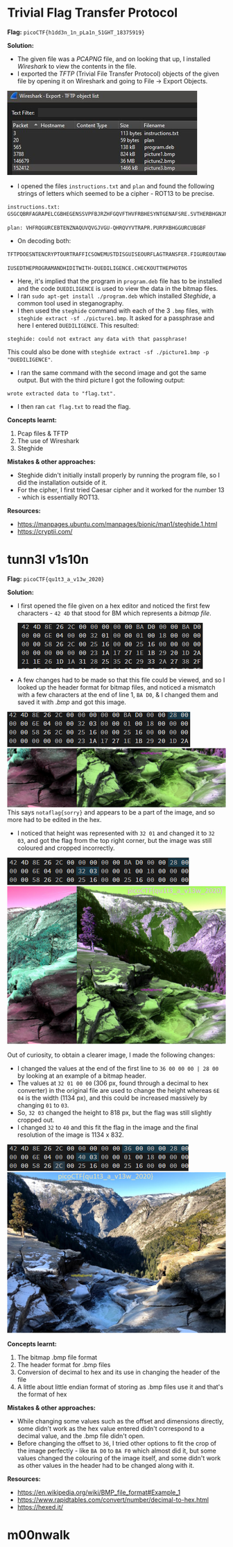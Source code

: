 # Trivial Flag Transfer Protocol

**Flag:** `picoCTF{h1dd3n_1n_pLa1n_51GHT_18375919}`

**Solution:** 
- The given file was a *PCAPNG* file, and on looking that up, I installed *Wireshark* to view the contents in the file.
- I exported the *TFTP* (Trivial File Transfer Protocol) objects of the given file by opening it on Wireshark and going to File -> Export Objects.

![tftp1.jpg](https://github.com/teayahz/cryptonite_taskphase_tia/blob/main/picoCTF/images/tftp1.JPG?raw=true)

- I opened the files `instructions.txt` and `plan` and found the following strings of letters which seemed to be a cipher - ROT13 to be precise.
```
instructions.txt: GSGCQBRFAGRAPELCGBHEGENSSVPFBJRZHFGQVFTHVFRBHESYNTGENAFSRE.SVTHERBHGNJNLGBUVQRGURSYNTNAQVJVYYPURPXONPXSBEGURCYNA

plan: VHFRQGURCEBTENZNAQUVQVGJVGU-QHRQVYVTRAPR.PURPXBHGGURCUBGBF
```
 
- On decoding both: 
```
TFTPDOESNTENCRYPTOURTRAFFICSOWEMUSTDISGUISEOURFLAGTRANSFER.FIGUREOUTAWAYTOHIDETHEFLAGANDIWILLCHECKBACKFORTHEPLAN

IUSEDTHEPROGRAMANDHIDITWITH-DUEDILIGENCE.CHECKOUTTHEPHOTOS
```

- Here, it's implied that the program in `program.deb` file has to be installed and the code `DUEDILIGENCE` is used to view the data in the bitmap files.
- I ran `sudo apt-get install ./program.deb` which installed *Steghide*, a common tool used in steganography.
- I then used the `steghide` command with each of the 3 `.bmp` files, with `steghide extract -sf ./picture1.bmp`. It asked for a passphrase and here I entered `DUEDILIGENCE`. This resulted:
```
steghide: could not extract any data with that passphrase!
```
This could also be done with `steghide extract -sf ./picture1.bmp -p "DUEDILIGENCE"`.
- I ran the same command with the second image and got the same output. But with the third picture I got the following output:
```
wrote extracted data to "flag.txt".
```
- I then ran `cat flag.txt` to read the flag.

**Concepts learnt:**
1. Pcap files & TFTP
2. The use of Wireshark
3. Steghide

**Mistakes & other approaches:** 
- Steghide didn't initially install properly by running the program file, so I did the installation outside of it.
- For the cipher, I first tried Caesar cipher and it worked for the number 13 - which is essentially ROT13.

**Resources:**
- https://manpages.ubuntu.com/manpages/bionic/man1/steghide.1.html
- https://cryptii.com/

# tunn3l v1s10n

**Flag:** `picoCTF{qu1t3_a_v13w_2020}`

**Solution:**
- I first opened the file given on a hex editor and noticed the first few characters - `42 4D` that stood for BM which represents a *bitmap file*.

  ![tunnelhex1](https://github.com/teayahz/cryptonite_taskphase_tia/blob/main/picoCTF/images/tunnelhex1.png?raw=true)

- A few changes had to be made so that this file could be viewed, and so I looked up the header format for bitmap files, and noticed a mismatch with a few characters at the end of line 1, `BA D0`, & I changed them and saved it with .*bmp* and got this image.

![tunnelhex2](https://github.com/teayahz/cryptonite_taskphase_tia/blob/main/picoCTF/images/tunnelhex2.png?raw=true)  ![tunn3l_v1s10n_1.bmp](https://github.com/teayahz/cryptonite_taskphase_tia/blob/main/picoCTF/images/tunn3l_v1s10n_1.bmp?raw=true)
  This says `notaflag{sorry}` and appears to be a part of the image, and so more had to be edited in the hex.

- I noticed that height was represented with `32 01` and changed it to `32 03`, and got the flag from the top right corner, but the image was still coloured and cropped incorrectly.

![tunnelhex3](https://github.com/teayahz/cryptonite_taskphase_tia/blob/main/picoCTF/images/tunnelhex3.png?raw=true) ![tunn3l_v1s10n.bmp](https://github.com/teayahz/cryptonite_taskphase_tia/blob/main/picoCTF/images/tunn3l_v1s10n.bmp?raw=true)

Out of curiosity, to obtain a clearer image, I made the following changes: 
 -  I changed the values at the end of the first line to `36 00 00 00 | 28 00` by looking at an example of a bitmap header. 
 -  The values at `32 01 00 00` (306 px, found through a decimal to hex converter) in the original file are used to change the height whereas `6E 04` is the width (1134 px), and this could be increased massively by changing `01` to `03`. 
 - So, `32 03` changed the height to 818 px, but the flag was still slightly cropped out. 
 - I changed `32` to `40` and this fit the flag in the image and the final resolution of the image is 1134 x 832.

  ![tunnelhex4](https://github.com/teayahz/cryptonite_taskphase_tia/blob/main/picoCTF/images/tunnelhex4.png?raw=true) ![tunn3l_v1s10n_new.bmp](https://github.com/teayahz/cryptonite_taskphase_tia/blob/main/picoCTF/images/tunn3l_v1s10n_new.bmp?raw=true)


**Concepts learnt:**
1. The bitmap .bmp file format
2. The header format for .bmp files
3. Conversion of decimal to hex and its use in changing the header of the file
4. A little about little endian format of storing as .bmp files use it and that's the format of hex

**Mistakes & other approaches:**
- While changing some values such as the offset and dimensions directly, some didn't work as the hex value entered didn't correspond to a decimal value, and the .bmp file didn't open.
- Before changing the offset to `36`, I tried other options to fit the crop of the image perfectly - like `BA D0` to `BA F0` which almost did it, but some values changed the colouring of the image itself, and some didn't work as other values in the header had to be changed along with it.

**Resources:**
- https://en.wikipedia.org/wiki/BMP_file_format#Example_1
- https://www.rapidtables.com/convert/number/decimal-to-hex.html
- https://hexed.it/
# m00nwalk

